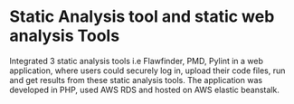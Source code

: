 # Static Analysis tool and static web analysis Tools
Integrated 3 static analysis tools i.e Flawfinder, PMD, Pylint in a web application, where users could securely log in, upload their code files, run and get results from these static analysis tools. 
The application was developed in PHP, used AWS RDS and hosted on AWS elastic beanstalk.

